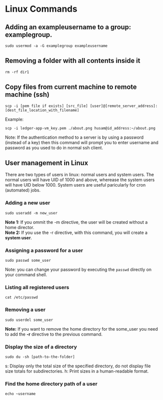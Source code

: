 # Linux Commands

## Adding an exampleusername to a group: examplegroup.
```
sudo usermod -a -G examplegroup exampleusername 
```

## Removing a folder with all contents inside it
```
rm -rf dir1
```

## Copy files from current machine to remote machine (ssh)
```
scp -i [pem file if exists] [src_file] [user]@[remote_server_address]:[dest_file_location_with_filename] 
```

Example:
```
scp -i ledger-app-vm_key.pem ./about.png husam@id_address:~/about.png
```

Note: If the authentication method to a server is by using a password (instead of a key) then this command will prompt you to enter username and password as you used to do in normal ssh client.

## User management in Linux
There are two types of users in linux: normal users and system users. The normal users will have UID of 1000 and above, wherease the system users will have UID below 1000. System users are useful paricularly for cron (automated) jobs.
### Adding a new user
```
sudo useradd -m new_user
```

**Note 1:** If you ommit the -m directive, the user will be created without a home director.
<br />
**Note 2:** If you use the -r directive, with this command, you will create a **system user**.

### Assigning a password for a user
```
sudo passwd some_user
```

Note: you can change your password by executing the `passwd` directly on your command shell.

### Listing all registered users
```
cat /etc/passwd
```
### Removing a user
```
sudo userdel some_user
```

**Note:** If you want to remove the home directory for the some_user you need to add the **-r** directive to the previous command.
<br />
### Display the size of a directory
```
sudo du -sh [path-to-the-folder]
```
s: Display only the total size of the specified directory, do not display file size totals for subdirectories.
h: Print sizes in a human-readable format.

### Find the home directory path of a user
```
echo ~username
```
